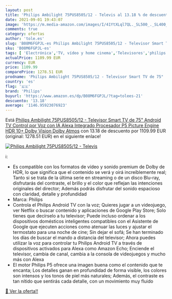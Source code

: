 ```yaml
---
layout: post
title: 'Philips Ambilight 75PUS8505/12 - Televis al 13.18 % de descuento'
date: 2021-09-01 19:43:07
image: 'https://m.media-amazon.com/images/I/41YtXLql7QL._SL500_._SL400_.jpg'
comments: true
category: ofertas
author: 'tole.es'
slug: 'B08M6FGPJL-es Philips Ambilight 75PUS8505/12 - Televisor Smart TV de 75"...'
sku: 'B08M6FGPJL-es'
tags: [ 'Electrónica','TV, vídeo y home cinema','Televisores','philips','smart','televisor','tv', ]
actualPrice: 1109.99 EUR
currency: EUR
price: 1109.99
comparePrice: 1278.51 EUR
prodname: 'Philips Ambilight 75PUS8505/12 - Televisor Smart TV de 75"  Android TV Control por Voz con IA  Alexa Integrado  Procesador P5 Picture Engine  HDR 10+  Dolby Vision  Dolby Atmos'
country: 'es'
flag: '🇪🇸'
brand: 'Philips'
buyurl: 'https://www.amazon.es/dp/B08M6FGPJL/?tag=tolees-21'
descuento: '13.18'
average: '1146.95923076923'
---
```


Está [Philips Ambilight 75PUS8505/12 - Televisor Smart TV de 75"  Android TV Control por Voz con IA  Alexa Integrado  Procesador P5 Picture Engine  HDR 10+  Dolby Vision  Dolby Atmos](https://www.amazon.es/dp/B08M6FGPJL/?tag=tolees-21) con 13.18 de descuento por 1109.99 EUR (original: 1278.51 EUR) en el siguiente enlace!

[![Philips Ambilight 75PUS8505/12 - Televis](https://m.media-amazon.com/images/I/41YtXLql7QL._SL500_._SL400_.jpg)](https://www.amazon.es/dp/B08M6FGPJL/?tag=tolees-21)

ℹ️:

- Es compatible con los formatos de vídeo y sonido premium de Dolby de HDR, lo que significa que el contenido se verá y oirá increíblemente real; Tanto si se trata de la última serie en streaming o de un disco Blu-ray, disfrutarás del contraste, el brillo y el color que reflejan las intenciones originales del director; Además podrás disfrutar del sonido espacioso con claridad, detalle y profundidad
- Marca: Philips
- Controla el Philips Android TV con la voz; Quieres jugar a un videojuego, ver Netflix o buscar contenido y aplicaciones de Google Play Store; Solo tienes que decírselo a tu televisor; Puede incluso ordenar a los dispositivos domésticos inteligentes compatibles con el Asistente de Google que ejecuten acciones como atenuar las luces y ajustar el termostato para una noche de cine; Sin dejar el sofá; Se han terminado los días de buscar el mando a distancia del televisor; Ahora puedes utilizar la voz para controlar tu Philips Android TV a través de dispositivos activados para Alexa como Amazon Echo; Enciende el televisor, cambia de canal, cambia a la consola de videojuegos y mucho más con Alexa
- El motor Philips P5 ofrece una imagen buena como el contenido que te encanta; Los detalles ganan en profundidad de forma visible, los colores son intensos y los tonos de piel más naturales; Además, el contraste es tan nítido que sentirás cada detalle, con un movimiento muy fluido

[🛒 Ver la oferta!!](https://www.amazon.es/dp/B08M6FGPJL/?tag=tolees-21)

